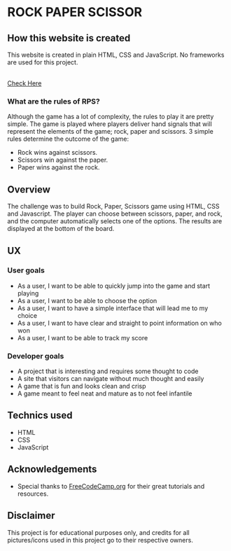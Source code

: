 # ROCK PAPER SCISSOR

## How this website is created

This website is created in plain HTML, CSS and JavaScript. No frameworks are used for this project.

<br>
<a href="https://kaushall007.github.io/rock-paper-scissor/" target="_blank"> Check Here </a> 

### What are the rules of RPS?
Although the game has a lot of complexity, the rules to play it are pretty simple.
The game is played where players deliver hand signals that will represent the elements of the game; rock, paper and scissors. 3 simple rules determine the outcome of the game:

- Rock wins against scissors.
- Scissors win against the paper.
- Paper wins against the rock.

## Overview

The challenge was to build Rock, Paper, Scissors game using HTML, CSS and Javascript. The player can choose between scissors, paper, and rock, and the computer automatically selects one of the options. The results are displayed at the bottom of the board.

## UX

### User goals

- As a user, I want to be able to quickly jump into the game and start playing
- As a user, I want to be able to choose the option
- As a user, I want to have a simple interface that will lead me to my choice 
- As a user, I want to have clear and straight to point information on who won
- As a user, I want to be able to track my score 

### Developer goals

- A project that is interesting and requires some thought to code
- A site that visitors can navigate without much thought and easily
- A game that is fun and looks clean and crisp
- A game meant to feel neat and mature as to not feel infantile


## Technics used 

- HTML
- CSS
- JavaScript

## Acknowledgements

- Special thanks to <a href="FreeCodeCamp.org">FreeCodeCamp.org</a> for their great tutorials and resources.


## Disclaimer 

This project is for educational purposes only, and credits for all pictures/icons used in this project go to their respective owners.
